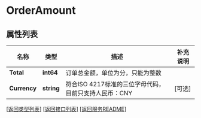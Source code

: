 # OrderAmount

## 属性列表

名称 | 类型 | 描述 | 补充说明
------------ | ------------- | ------------- | -------------
**Total** | **int64** | 订单总金额，单位为分，只能为整数 | 
**Currency** | **string** | 符合ISO 4217标准的三位字母代码，目前只支持人民币：CNY | [可选] 

[\[返回类型列表\]](README.md#类型列表)
[\[返回接口列表\]](README.md#接口列表)
[\[返回服务README\]](README.md)



